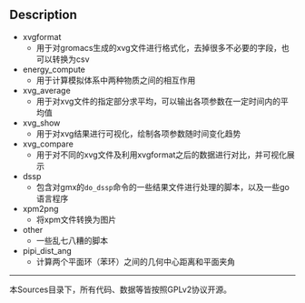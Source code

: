 ## Description

- xvgformat 
  - 用于对gromacs生成的xvg文件进行格式化，去掉很多不必要的字段，也可以转换为csv
- energy_compute 
  - 用于计算模拟体系中两种物质之间的相互作用
- xvg_average
  - 用于对xvg文件的指定部分求平均，可以输出各项参数在一定时间内的平均值
- xvg_show
  - 用于对xvg结果进行可视化，绘制各项参数随时间变化趋势
- xvg_compare 
  - 用于对不同的xvg文件及利用xvgformat之后的数据进行对比，并可视化展示
- dssp
  - 包含对gmx的`do_dssp`命令的一些结果文件进行处理的脚本，以及一些go语言程序
- xpm2png
  - 将xpm文件转换为图片
- other
  - 一些乱七八糟的脚本
- pipi_dist_ang
  - 计算两个平面环（苯环）之间的几何中心距离和平面夹角

---
本Sources目录下，所有代码、数据等皆按照GPLv2协议开源。

